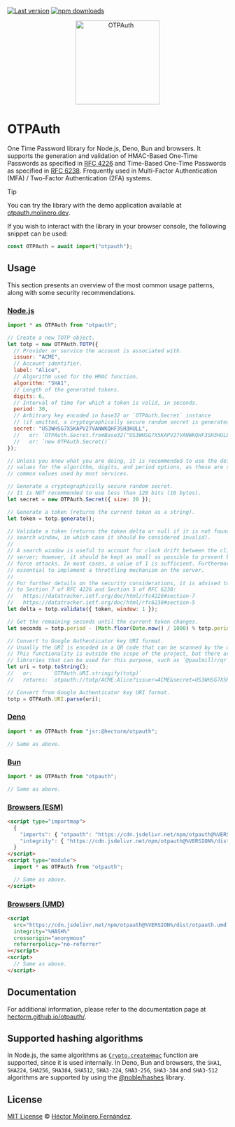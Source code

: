 [![Last version](https://img.shields.io/github/v/tag/hectorm/otpauth?label=version)](https://github.com/hectorm/otpauth/tags)
[![npm downloads](https://img.shields.io/npm/dm/otpauth?label=npm%20downloads)](https://www.npmjs.com/package/otpauth)

<p align="center">
  <img alt="OTPAuth" src="./resources/logo/OTPAuth-Color-Reduced.svg" height="192" />
</p>

# OTPAuth

One Time Password library for Node.js, Deno, Bun and browsers. It supports the generation and validation of
HMAC-Based One-Time Passwords as specified in [RFC 4226](https://datatracker.ietf.org/doc/html/rfc4226) and
Time-Based One-Time Passwords as specified in [RFC 6238](https://datatracker.ietf.org/doc/html/rfc6238).
Frequently used in Multi-Factor Authentication (MFA) / Two-Factor Authentication (2FA) systems.

> [!TIP]
> You can try the library with the demo application available at [otpauth.molinero.dev](https://otpauth.molinero.dev).
>
> If you wish to interact with the library in your browser console, the following snippet can be used:
>
> ```javascript
> const OTPAuth = await import("otpauth");
> ```

## Usage

This section presents an overview of the most common usage patterns, along with some security recommendations.

### [Node.js](https://www.npmjs.com/package/otpauth)

```javascript
import * as OTPAuth from "otpauth";

// Create a new TOTP object.
let totp = new OTPAuth.TOTP({
  // Provider or service the account is associated with.
  issuer: "ACME",
  // Account identifier.
  label: "Alice",
  // Algorithm used for the HMAC function.
  algorithm: "SHA1",
  // Length of the generated tokens.
  digits: 6,
  // Interval of time for which a token is valid, in seconds.
  period: 30,
  // Arbitrary key encoded in base32 or `OTPAuth.Secret` instance
  // (if omitted, a cryptographically secure random secret is generated).
  secret: "US3WHSG7X5KAPV27VANWKQHF3SH3HULL",
  //   or: `OTPAuth.Secret.fromBase32("US3WHSG7X5KAPV27VANWKQHF3SH3HULL")`
  //   or: `new OTPAuth.Secret()`
});

// Unless you know what you are doing, it is recommended to use the default
// values for the algorithm, digits, and period options, as these are the most
// common values used by most services.

// Generate a cryptographically secure random secret.
// It is NOT recommended to use less than 128 bits (16 bytes).
let secret = new OTPAuth.Secret({ size: 20 });

// Generate a token (returns the current token as a string).
let token = totp.generate();

// Validate a token (returns the token delta or null if it is not found in the
// search window, in which case it should be considered invalid).
//
// A search window is useful to account for clock drift between the client and
// server; however, it should be kept as small as possible to prevent brute
// force attacks. In most cases, a value of 1 is sufficient. Furthermore, it is
// essential to implement a throttling mechanism on the server.
//
// For further details on the security considerations, it is advised to refer
// to Section 7 of RFC 4226 and Section 5 of RFC 6238:
//   https://datatracker.ietf.org/doc/html/rfc4226#section-7
//   https://datatracker.ietf.org/doc/html/rfc6238#section-5
let delta = totp.validate({ token, window: 1 });

// Get the remaining seconds until the current token changes.
let seconds = totp.period - (Math.floor(Date.now() / 1000) % totp.period);

// Convert to Google Authenticator key URI format.
// Usually the URI is encoded in a QR code that can be scanned by the user.
// This functionality is outside the scope of the project, but there are many
// libraries that can be used for this purpose, such as `@paulmillr/qr`.
let uri = totp.toString();
//   or:      `OTPAuth.URI.stringify(totp)`
//   returns: `otpauth://totp/ACME:Alice?issuer=ACME&secret=US3WHSG7X5KAPV27VANWKQHF3SH3HULL&algorithm=SHA1&digits=6&period=30`

// Convert from Google Authenticator key URI format.
totp = OTPAuth.URI.parse(uri);
```

### [Deno](https://jsr.io/@hectorm/otpauth)

```javascript
import * as OTPAuth from "jsr:@hectorm/otpauth";

// Same as above.
```

### [Bun](https://www.npmjs.com/package/otpauth)

```javascript
import * as OTPAuth from "otpauth";

// Same as above.
```

### [Browsers (ESM)](https://www.jsdelivr.com/package/npm/otpauth)

```html
<script type="importmap">
  {
    "imports": { "otpauth": "https://cdn.jsdelivr.net/npm/otpauth@%VERSION%/dist/otpauth.esm.min.js" },
    "integrity": { "https://cdn.jsdelivr.net/npm/otpauth@%VERSION%/dist/otpauth.esm.min.js": "%HASH%" }
  }
</script>
<script type="module">
  import * as OTPAuth from "otpauth";

  // Same as above.
</script>
```

### [Browsers (UMD)](https://www.jsdelivr.com/package/npm/otpauth)

```html
<script
  src="https://cdn.jsdelivr.net/npm/otpauth@%VERSION%/dist/otpauth.umd.min.js"
  integrity="%HASH%"
  crossorigin="anonymous"
  referrerpolicy="no-referrer"
></script>
<script>
  // Same as above.
</script>
```

## Documentation

For additional information, please refer to the documentation page at [hectorm.github.io/otpauth/](https://hectorm.github.io/otpauth/).

## Supported hashing algorithms

In Node.js, the same algorithms as
[`Crypto.createHmac`](https://nodejs.org/api/crypto.html#crypto_crypto_createhmac_algorithm_key_options)
function are supported, since it is used internally. In Deno, Bun and browsers, the `SHA1`, `SHA224`, `SHA256`, `SHA384`,
`SHA512`, `SHA3-224`, `SHA3-256`, `SHA3-384` and `SHA3-512` algorithms are supported by using the
[@noble/hashes](https://github.com/paulmillr/noble-hashes) library.

## License

[MIT License](https://github.com/hectorm/otpauth/blob/master/LICENSE.md)
© [Héctor Molinero Fernández](https://hector.molinero.dev/).
